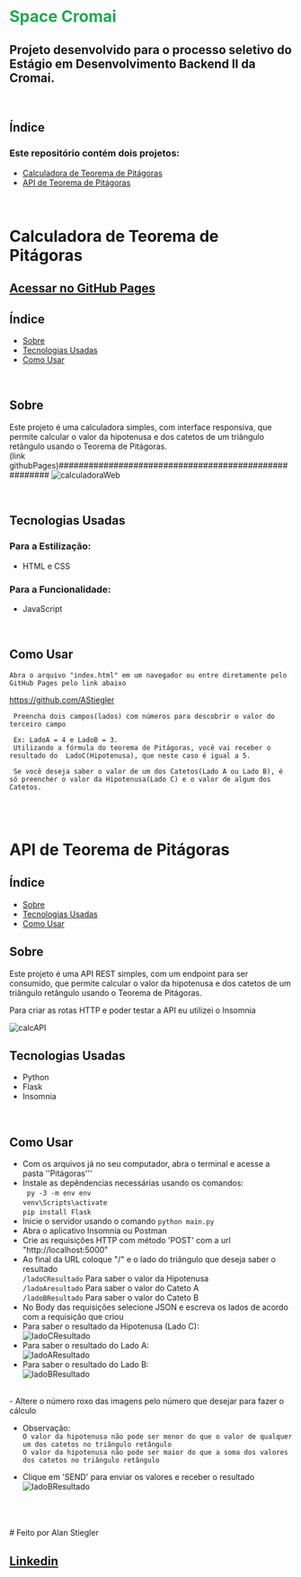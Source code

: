 # <h1 style="color:#22a850">Space Cromai</h1>
## Projeto desenvolvido para o processo seletivo do Estágio em Desenvolvimento Backend II da Cromai.

<br>

## Índice
### Este repositório contém dois projetos: 
 - <a href="#calculadoraWeb">Calculadora de Teorema de Pitágoras</a>
  - <a href="#APITeorema">API de Teorema de Pitágoras</a>

<br>

<h1 id="calculadoraWeb">Calculadora de Teorema de Pitágoras</h1> 

<h2><a href="#">Acessar no GitHub Pages</a></h2>

## Índice
- <a href="#sobre1">Sobre</a>
- <a href="#tecnologias1">Tecnologias Usadas</a>
- <a href="#comoUsar1">Como Usar</a>

<br>

## <h2 id="sobre1">Sobre</h2>
Este projeto é uma calculadora simples, com interface responsiva, que permite calcular o valor da hipotenusa e dos catetos de um triângulo retângulo usando o Teorema de Pitágoras.<br>
(link githubPages)######################################################
![calculadoraWeb](./assets/calcExemplo.png)

<br>

## <h2 id="tecnologias1">Tecnologias Usadas</h2>

### Para a Estilização:
- HTML e CSS

### Para a Funcionalidade:
- JavaScript 

<br>

## <h2 id="comoUsar1">Como Usar</h2>
    Abra o arquivo "index.html" em um navegador ou entre diretamente pelo GitHub Pages pelo link abaixo
<a href="https://github.com/AStiegler">https://github.com/AStiegler</a>
    
     Preencha dois campos(lados) com números para descobrir o valor do terceiro campo

     Ex: LadoA = 4 e LadoB = 3. 
     Utilizando a fórmula do teorema de Pitágoras, você vai receber o resultado do  LadoC(Hipotenusa), que neste caso é igual a 5.

     Se você deseja saber o valor de um dos Catetos(Lado A ou Lado B), é só preencher o valor da Hipotenusa(Lado C) e o valor de algum dos Catetos.


<br>
<br>

# <h1 id="APITeorema">API de Teorema de Pitágoras</h1>

## Índice
- <a href="#sobre2">Sobre</a>
- <a href="#tecnologias2">Tecnologias Usadas</a>
- <a href="#comoUsar2">Como Usar</a>

## <h2 id="sobre2">Sobre</h2>
Este projeto é uma API REST simples, com um endpoint para ser consumido, que permite calcular o valor da hipotenusa e dos catetos de um triângulo retângulo usando o Teorema de Pitágoras.<br>

Para criar as rotas HTTP e poder testar a API eu utilizei o Insomnia

![calcAPI](./assets/apiExemplo.png)
<br>

## <h2 id="tecnologias2">Tecnologias Usadas</h2>
 - Python
 - Flask
 - Insomnia

 <br>

 ## <h2 id="comoUsar2">Como Usar</h2>

- Com os arquivos já no seu computador, abra o terminal e acesse a pasta ''Pitágoras'''
-  Instale as depêndencias necessárias usando os comandos:<br>
` py -3 -m env env` <br> `venv\Scripts\activate` <br> `pip install Flask`
- Inicie o servidor usando o comando `python main.py`
- Abra o aplicativo Insomnia ou Postman
- Crie as requisições HTTP com método 'POST' com a url "http://localhost:5000"
- Ao final da URL coloque "/" e o lado do triângulo que deseja saber o resultado<br>
`/ladoCResultado` Para saber o valor da Hipotenusa<br>
`/ladoAresultado` Para saber o valor do Cateto A<br>
`/ladoBResultado` Para saber o valor do Cateto B<br>
- No Body das requisições selecione JSON e escreva os lados de acordo com a requisição que criou<br>
- Para saber o resultado da Hipotenusa (Lado C):<br>
![ladoCResultado](./assets/ladoC.png)
- Para saber o resultado do Lado A:<br>
![ladoAResultado](./assets/ladoA.png)
- Para saber o resultado do Lado B:<br>
![ladoBResultado](./assets/ladoB.png)
<br>
- Altere o número roxo das imagens pelo número que desejar para fazer o cálculo

- Observação:<br> ` O valor da hipotenusa não pode ser menor do que o valor de qualquer um dos catetos no triângulo retângulo `<br>
`O valor da hipotenusa não pode ser maior do que a soma dos valores dos catetos no triângulo retângulo`

- Clique em 'SEND' para enviar os valores e receber o resultado
![ladoBResultado](./assets/valor.png)
<br>
<br>
<br>
# Feito por Alan Stiegler
<h2><a href="https://www.linkedin.com/in/alan-stiegler/">Linkedin</a></h2>
     





